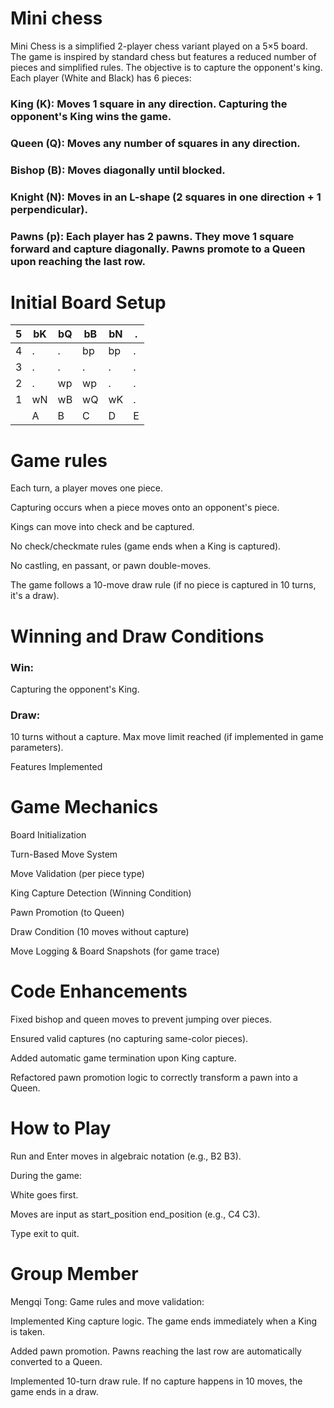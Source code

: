 # Mini chess
Mini Chess is a simplified 2-player chess variant played on a 5×5 board. The game is inspired by standard chess but features a reduced number of pieces and simplified rules. The objective is to capture the opponent's king.
Each player (White and Black) has 6 pieces:

### King (K): Moves 1 square in any direction. Capturing the opponent's King wins the game.

### Queen (Q): Moves any number of squares in any direction.

### Bishop (B): Moves diagonally until blocked.

### Knight (N): Moves in an L-shape (2 squares in one direction + 1 perpendicular).

### Pawns (p): Each player has 2 pawns. They move 1 square forward and capture diagonally. Pawns promote to a Queen upon reaching the last row.

# Initial Board Setup

| 5  | bK  | bQ  | bB  | bN  | .  |
|----|----|----|----|----|----|
| 4  | .  | .  | bp | bp | .  |
| 3  | .  | .  | .  | .  | .  |
| 2  | .  | wp | wp | .  | .  |
| 1  | wN  | wB  | wQ  | wK  | .  |
|    | A  | B  | C  | D  | E  |

# Game rules
Each turn, a player moves one piece.

Capturing occurs when a piece moves onto an opponent's piece.

Kings can move into check and be captured.

No check/checkmate rules (game ends when a King is captured).

No castling, en passant, or pawn double-moves.

The game follows a 10-move draw rule (if no piece is captured in 10 turns, it's a draw).

# Winning and Draw Conditions

### Win: 
Capturing the opponent's King.

### Draw:
10 turns without a capture. Max move limit reached (if implemented in game parameters).

Features Implemented

# Game Mechanics

Board Initialization

Turn-Based Move System

Move Validation (per piece type)

King Capture Detection (Winning Condition)

Pawn Promotion (to Queen)

Draw Condition (10 moves without capture)

Move Logging & Board Snapshots (for game trace)

# Code Enhancements

Fixed bishop and queen moves to prevent jumping over pieces.

Ensured valid captures (no capturing same-color pieces).

Added automatic game termination upon King capture.

Refactored pawn promotion logic to correctly transform a pawn into a Queen.

# How to Play

Run and Enter moves in algebraic notation (e.g., B2 B3).

During the game:

White goes first.

Moves are input as start_position end_position (e.g., C4 C3).

Type exit to quit.

# Group Member
Mengqi Tong: Game rules and move validation: 

Implemented King capture logic. The game ends immediately when a King is taken.

Added pawn promotion. Pawns reaching the last row are automatically converted to a Queen.

Implemented 10-turn draw rule. If no capture happens in 10 moves, the game ends in a draw.
